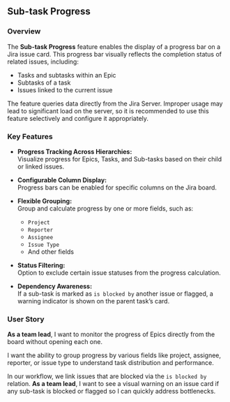 ## Sub-task Progress

### Overview

The **Sub-task Progress** feature enables the display of a progress bar on a Jira issue card. This progress bar visually reflects the completion status of related issues, including:

- Tasks and subtasks within an Epic  
- Subtasks of a task  
- Issues linked to the current issue

The feature queries data directly from the Jira Server. Improper usage may lead to significant load on the server, so it is recommended to use this feature selectively and configure it appropriately.

### Key Features

- **Progress Tracking Across Hierarchies:**  
  Visualize progress for Epics, Tasks, and Sub-tasks based on their child or linked issues.

- **Configurable Column Display:**  
  Progress bars can be enabled for specific columns on the Jira board.

- **Flexible Grouping:**  
  Group and calculate progress by one or more fields, such as:
  - `Project`
  - `Reporter`
  - `Assignee`
  - `Issue Type`
  - And other fields

- **Status Filtering:**  
  Option to exclude certain issue statuses from the progress calculation.

- **Dependency Awareness:**  
  If a sub-task is marked as `is blocked by` another issue or flagged, a warning indicator is shown on the parent task’s card.

### User Story

**As a team lead**, I want to monitor the progress of Epics directly from the board without opening each one. 

I want the ability to group progress by various fields like project, assignee, reporter, or issue type to understand task distribution and performance.  

In our workflow, we link issues that are blocked via the `is blocked by` relation. **As a team lead**, I want to see a visual warning on an issue card if any sub-task is blocked or flagged so I can quickly address bottlenecks.
